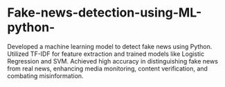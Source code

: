 # Fake-news-detection-using-ML-python-
Developed a machine learning model to detect fake news using Python. Utilized TF-IDF for feature extraction and trained models like Logistic Regression and SVM. Achieved high accuracy in distinguishing fake news from real news, enhancing media monitoring, content verification, and combating misinformation.
